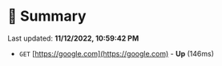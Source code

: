 # 📖 Summary
Last updated: **11/12/2022, 10:59:42 PM**

- `GET` [https://google.com](https://google.com) - **Up** (146ms)
